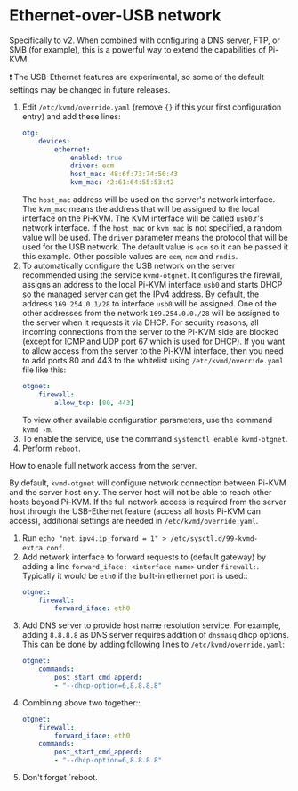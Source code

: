 # Ethernet-over-USB network

Specifically to v2. When combined with configuring a DNS server, FTP, or SMB (for example), this is a powerful way to extend the capabilities of Pi-KVM.

:exclamation: The USB-Ethernet features are experimental, so some of the default settings may be changed in future releases.

1. Edit `/etc/kvmd/override.yaml` (remove `{}` if this your first configuration entry) and add these lines:
    ``` yaml
    otg:
        devices:
            ethernet:
                enabled: true
                driver: ecm
                host_mac: 48:6f:73:74:50:43
                kvm_mac: 42:61:64:55:53:42
    ```
    The `host_mac` address will be used on the server's network interface. The `kvm_mac` means the address that will be assigned to the local interface on the Pi-KVM. The KVM interface will be called `usb0`.r's network interface. If the `host_mac` or `kvm_mac` is not specified, a random value will be used. The `driver` parameter means the protocol that will be used for the USB network. The default value is `ecm` so it can be passed it this example. Other possible values are `eem`, `ncm` and `rndis`.
2. To automatically configure the USB network on the server recommended using the service `kvmd-otgnet`. It configures the firewall, assigns an address to the local Pi-KVM interface `usb0` and starts DHCP so the managed server can get the IPv4 address. By default, the address `169.254.0.1/28` to interface `usb0` will be assigned. One of the other addresses from the network `169.254.0.0./28` will be assigned to the server when it requests it via DHCP. For security reasons, all incoming connections from the server to the Pi-KVM side are blocked (except for ICMP and UDP port 67 which is used for DHCP). If you want to allow access from the server to the Pi-KVM interface, then you need to add ports 80 and 443 to the whitelist using `/etc/kvmd/override.yaml` file like this:
    ```yaml
    otgnet:
        firewall:
            allow_tcp: [80, 443]
    ```
    To view other available configuration parameters, use the command `kvmd -m`.
3. To enable the service, use the command `systemctl enable kvmd-otgnet`.
4. Perform `reboot`.

How to enable full network access from the server.

By default, `kvmd-otgnet` will configure network connection between Pi-KVM and the server host only. The server host will not be able to reach other hosts beyond Pi-KVM. If the full network access is required from the server host through the USB-Ethernet feature (access all hosts Pi-KVM can access), additional settings are needed in `/etc/kvmd/override.yaml`.

1. Run `echo "net.ipv4.ip_forward = 1" > /etc/sysctl.d/99-kvmd-extra.conf`.
2. Add network interface to forward requests to (default gateway) by adding a line `forward_iface: <interface name>` under `firewall:`. Typically it would be `eth0` if the built-in ethernet port is used::
    ```yaml
    otgnet:
        firewall:
            forward_iface: eth0
    ```
3. Add DNS server to provide host name resolution service. For example, adding `8.8.8.8` as DNS server requires addition of `dnsmasq` dhcp options. This can be done by adding following lines to `/etc/kvmd/override.yaml`:
    ```yaml
    otgnet:
        commands:
            post_start_cmd_append:
            - "--dhcp-option=6,8.8.8.8"
    ```
4. Combining above two together::
    ```yaml
    otgnet:
        firewall:
            forward_iface: eth0
        commands:
            post_start_cmd_append:
            - "--dhcp-option=6,8.8.8.8"
    ```
5. Don't forget `reboot.
